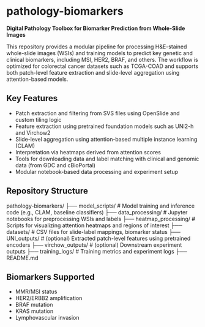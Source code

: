 # pathology-biomarkers

**Digital Pathology Toolbox for Biomarker Prediction from Whole-Slide Images**

This repository provides a modular pipeline for processing H&E-stained whole-slide images (WSIs) and training models to predict key genetic and clinical biomarkers, including MSI, HER2, BRAF, and others. The workflow is optimized for colorectal cancer datasets such as TCGA-COAD and supports both patch-level feature extraction and slide-level aggregation using attention-based models.

## Key Features

- Patch extraction and filtering from SVS files using OpenSlide and custom tiling logic
- Feature extraction using pretrained foundation models such as UNI2-h and Virchow2
- Slide-level aggregation using attention-based multiple instance learning (CLAM)
- Interpretation via heatmaps derived from attention scores
- Tools for downloading data and label matching with clinical and genomic data (from GDC and cBioPortal)
- Modular notebook-based data processing and experiment setup

## Repository Structure
pathology-biomarkers/
├── model_scripts/ # Model training and inference code (e.g., CLAM, baseline classifiers)
├── data_processing/ # Jupyter notebooks for preprocessing WSIs and labels
├── heatmap_processing/ # Scripts for visualizing attention heatmaps and regions of interest
├── datasets/ # CSV files for slide-label mappings, biomarker status
├── UNI_outputs/ # (optional) Extracted patch-level features using pretrained encoders
├── virchow_outputs/ # (optional) Downstream experiment outputs
├── training_logs/ # Training metrics and experiment logs
├── README.md

## Biomarkers Supported
- MMR/MSI status
- HER2/ERBB2 amplification
- BRAF mutation
- KRAS mutation
- Lymphovascular invasion
